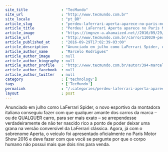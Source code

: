 ```yaml
---
site_title               : "TecMundo"
site_url                 : "http://www.tecmundo.com.br"
site_locale              : "pt_BR"
article_slug             : "perdeu-laferrari-aperta-aparece-no-paris-motor-show-mas-ja-esta-esgotada"
article_title            : "Perdeu! LaFerrari Aperta aparece no Paris Motor Show, mas já está esgotada"
article_image            : "https://imgnzn-a.akamaized.net//2016/09/29/29170135171373-t1200x480.jpg"
article_url              : "http://www.tecmundo.com.br/carro/110039-perdeu-laferrari-aperta-aparece-paris-motor-show-esgotada.htm"
article_published_at     : "2016-09-29T17:02:39-03:00"
article_description      : "Anunciado em julho como LaFerrari Spider, o novo esportivo da montadora italiana conseguiu fazer com que qualquer amante dos carros da marca – ou de QUALQUER carro, para ser mais exato – se arrependesse verdadeiramente de não ter nascido rico a ponto de poder deixar uma grana na versão conversível da LaFerrari clássica. Agora, já com o sobrenome Aperta, o veículo foi apresentado oficialmente no Paris Motor Show 2016 e deve fazer com que você se pergunte por que o corpo humano não possui mais que dois rins para venda."
article_author_name      : "Marcelo Rodrigues"
article_author_image     : null
article_author_biography : null
article_author_profile   : "http://www.tecmundo.com.br/autor/394-marcelo-rodrigues/"
article_author_facebook  : null
article_author_twitter   : null
category                 : ['technology']
tags                     : ['TecMundo']
permalink                : "/:categories/perdeu-laferrari-aperta-aparece-no-paris-motor-show-mas-ja-esta-esgotada/"
layout                   : post
---
```


Anunciado em julho como LaFerrari Spider, o novo esportivo da montadora italiana conseguiu fazer com que qualquer amante dos carros da marca – ou de QUALQUER carro, para ser mais exato – se arrependesse verdadeiramente de não ter nascido rico a ponto de poder deixar uma grana na versão conversível da LaFerrari clássica. Agora, já com o sobrenome Aperta, o veículo foi apresentado oficialmente no Paris Motor Show 2016 e deve fazer com que você se pergunte por que o corpo humano não possui mais que dois rins para venda.
